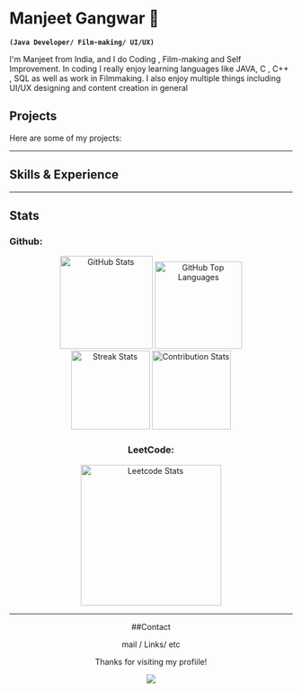 # Manjeet Gangwar  👋
**`(Java Developer/ Film-making/ UI/UX)`**

I'm Manjeet from India, and I do Coding , Film-making and Self Improvement. In coding I really enjoy learning languages like JAVA, C , C++ , SQL as well as work in Filmmaking. I also enjoy multiple things including UI/UX designing and content creation in general


## Projects 
Here are some of my projects:



---
## Skills & Experience


---

## Stats
### Github:

 <div align="center">
  <img src="https://github-readme-stats.vercel.app/api?username=manjeetio&theme=dark&hide_border=true&include_all_commits=true&count_private=true" alt="GitHub Stats" height="165"/>
  <img src="https://github-readme-stats.vercel.app/api/top-langs/?username=manjeetio&theme=dark&hide_border=true&include_all_commits=true&count_private=true&layout=compact" alt="GitHub Top Languages" height="155"/>
    
   <div align="center">
   
  <img src="https://github-readme-streak-stats.herokuapp.com?user=manjeetio&theme=dark&hide_border=true" alt="Streak Stats" height="140"/>
  <img src="https://github-contributor-stats.vercel.app/api?username=manjeetio&limit=5&theme=dark&hide_border=true&combine_all_yearly_contributions=true" alt="Contribution Stats" height="140"/>
     </p>

### LeetCode:

  <div align="center">
  <img src="https://leetcard.jacoblin.cool/manjeet_io?ext=contest" alt="Leetcode Stats" height="250"/>

</p>
 

 


  


---
##Contact
 
 mail / Links/ etc

Thanks for visiting my profiile!

[![](https://visitcount.itsvg.in/api?id=manjeetio&icon=3&color=12)](https://visitcount.itsvg.in)





